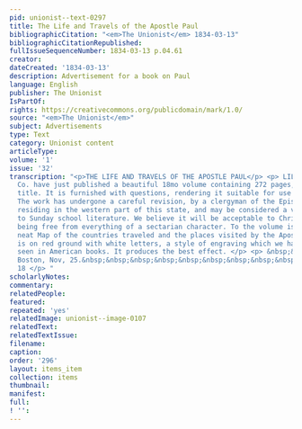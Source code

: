 ```yaml
---
pid: unionist--text-0297
title: The Life and Travels of the Apostle Paul
bibliographicCitation: "<em>The Unionist</em> 1834-03-13"
bibliographicCitationRepublished: 
fullIssueSequenceNumber: 1834-03-13 p.04.61
creator: 
dateCreated: '1834-03-13'
description: Advertisement for a book on Paul
language: English
publisher: The Unionist
IsPartOf: 
rights: https://creativecommons.org/publicdomain/mark/1.0/
source: "<em>The Unionist</em>"
subject: Advertisements
type: Text
category: Unionist content
articleType: 
volume: '1'
issue: '32'
transcription: "<p>THE LIFE AND TRAVELS OF THE APOSTLE PAUL</p> <p> LILLY, Wait, &amp;
  Co. have just published a beautiful 18mo volume containing 272 pages, with the above
  title. It is furnished with questions, rendering it suitable for use in Sunday schools.
  The work has undergone a careful revision, by a clergyman of the Episcopal Church,
  residing in the western part of this state, and may be considered a valuable addition
  to Sunday school literature. We believe it will be acceptable to Christians generally,
  being free from everything of a sectarian character. To the volume is prefixed a
  neat Map of the countries traveled and the places visited by the Apostle. This map
  is on red ground with white letters, a style of engraving which we have not before
  seen in American books. It produces the best effect. </p> <p> &nbsp;&nbsp;&nbsp;&nbsp;&nbsp;&nbsp;&nbsp;&nbsp;&nbsp;&nbsp;&nbsp;
  Boston, Nov, 25.&nbsp;&nbsp;&nbsp;&nbsp;&nbsp;&nbsp;&nbsp;&nbsp;&nbsp;&nbsp;&nbsp;&nbsp;&nbsp;&nbsp;&nbsp;&nbsp;&nbsp;&nbsp;&nbsp;&nbsp;&nbsp;&nbsp;&nbsp;&nbsp;&nbsp;&nbsp;&nbsp;&nbsp;&nbsp;&nbsp;&nbsp;&nbsp;&nbsp;&nbsp;&nbsp;&nbsp;&nbsp;&nbsp;&nbsp;&nbsp;&nbsp;&nbsp;&nbsp;&nbsp;&nbsp;&nbsp;&nbsp;&nbsp;&nbsp;&nbsp;&nbsp;&nbsp;&nbsp;&nbsp;&nbsp;&nbsp;
  18 </p> "
scholarlyNotes: 
commentary: 
relatedPeople: 
featured: 
repeated: 'yes'
relatedImage: unionist--image-0107
relatedText: 
relatedTextIssue: 
filename: 
caption: 
order: '296'
layout: items_item
collection: items
thumbnail: 
manifest: 
full: 
! '': 
---
```

